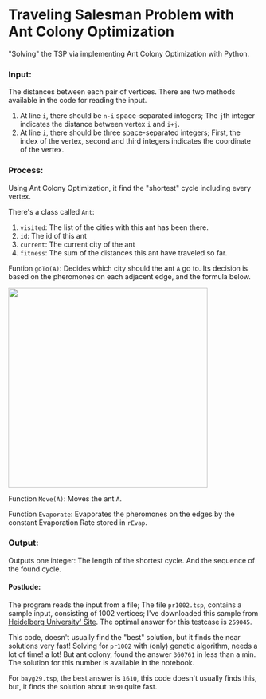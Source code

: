 # Traveling Salesman Problem with Ant Colony Optimization
"Solving" the TSP via implementing Ant Colony Optimization with Python.

### Input:
The distances between each pair of vertices. There are two methods available in the code for reading the input. 
1.  At line `i`, there should be `n-i` space-separated integers; The `j`th integer indicates the distance between vertex `i` and `i+j`. 
2.  At line `i`, there should be three space-separated integers; First, the index of the vertex, second and third integers indicates the coordinate of the vertex.

### Process:
Using Ant Colony Optimization, it find the "shortest" cycle including every vertex.

There's a class called `Ant`:
  1. `visited`: The list of the cities with this ant has been there.
  1. `id`: The id of this ant
  1. `current`: The current city of the ant
  1. `fitness`: The sum of the distances this ant have traveled so far.

Funtion `goTo(A)`: Decides which city should the ant `A` go to. Its decision is based on the pheromones on each adjacent edge, and the formula below.
<p float="left">
  <img src="https://user-images.githubusercontent.com/12760574/130361954-666f4055-4937-41a4-86fe-c7a6bdfeee56.jpeg" width="400" />
</p>

Function `Move(A)`: Moves the ant `A`.

Function `Evaporate`: Evaporates the pheromones on the edges by the constant Evaporation Rate stored in `rEvap`.

### Output:
Outputs one integer: The length of the shortest cycle. And the sequence of the found cycle.

#### Postlude:
The program reads the input from a file; The file `pr1002.tsp`, contains a sample input, consisting of 1002 vertices; I've downloaded this sample from [Heidelberg University' Site](http://comopt.ifi.uni-heidelberg.de/software/TSPLIB95/). The optimal answer for this testcase is `259045`.

This code, doesn't usually find the "best" solution, but it finds the near solutions very fast! Solving for `pr1002` with (only) genetic algorithm, needs a lot of time! a lot! But ant colony, found the answer `360761` in less than a min. The solution for this number is available in the notebook. 

For `bayg29.tsp`, the best answer is `1610`, this code doesn't usually finds this, but, it finds the solution about `1630` quite fast.
